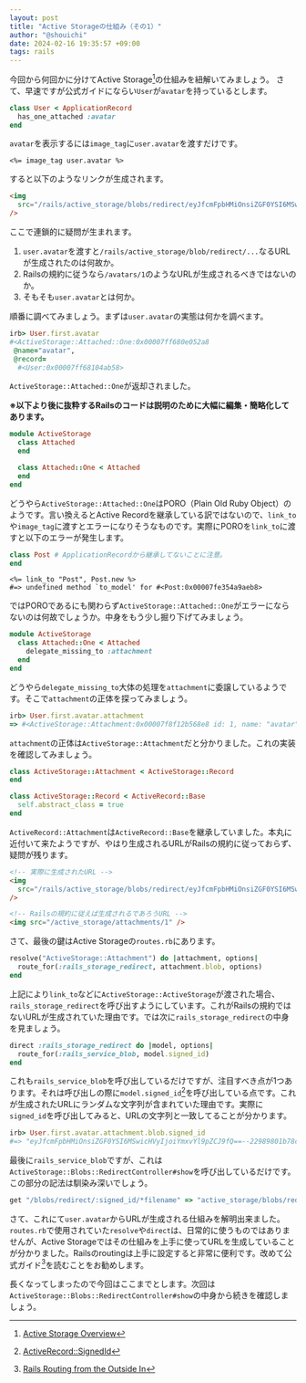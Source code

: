 ```yaml
---
layout: post
title: "Active Storageの仕組み（その1）"
author: "@shouichi"
date: 2024-02-16 19:35:57 +09:00
tags: rails
---
```


今回から何回かに分けてActive Storage[^1]の仕組みを紐解いてみましょう。 さて、早速ですが公式ガイドにならい`User`が`avatar`を持っているとします。

[^1]: [Active Storage Overview](https://edgeguides.rubyonrails.org/active_storage_overview.html)

```ruby
class User < ApplicationRecord
  has_one_attached :avatar
end
```

`avatar`を表示するには`image_tag`に`user.avatar`を渡すだけです。

```erb
<%= image_tag user.avatar %>
```

すると以下のようなリンクが生成されます。

```html
<img
  src="/rails/active_storage/blobs/redirect/eyJfcmFpbHMiOnsiZGF0YSI6MSwicHVyIjoiYmxvYl9pZCJ9fQ==--22989801b78c27abf7bc8c8b023cac322a42fbea/dog.jpg"
/>
```

ここで連鎖的に疑問が生まれます。

1. `user.avatar`を渡すと`/rails/active_storage/blob/redirect/...`なるURLが生成されたのは何故か。
1. Railsの規約に従うなら`/avatars/1`のようなURLが生成されるべきではないのか。
1. そもそも`user.avatar`とは何か。

順番に調べてみましょう。まずは`user.avatar`の実態は何かを調べます。

```ruby
irb> User.first.avatar
#<ActiveStorage::Attached::One:0x00007ff680e052a8
 @name="avatar",
 @record=
  #<User:0x00007ff68104ab58>
```

`ActiveStorage::Attached::One`が返却されました。

**※以下より後に抜粋するRailsのコードは説明のために大幅に編集・簡略化してあります。**

```ruby
module ActiveStorage
  class Attached
  end

  class Attached::One < Attached
  end
end
```

どうやら`ActiveStorage::Attached::One`はPORO（Plain Old Ruby Object）のようです。言い換えるとActive Recordを継承している訳ではないので、`link_to`や`image_tag`に渡すとエラーになりそうなものです。実際にPOROを`link_to`に渡すと以下のエラーが発生します。

```ruby
class Post # ApplicationRecordから継承してないことに注意。
end
```

```erb
<%= link_to "Post", Post.new %>
#=> undefined method `to_model' for #<Post:0x00007fe354a9aeb8>
```

ではPOROであるにも関わらず`ActiveStorage::Attached::One`がエラーにならないのは何故でしょうか。中身をもう少し掘り下げてみましょう。

```ruby
module ActiveStorage
  class Attached::One < Attached
    delegate_missing_to :attachment
  end
end
```

どうやら`delegate_missing_to`大体の処理を`attachment`に委譲しているようです。そこで`attachment`の正体を探ってみましょう。

```ruby
irb> User.first.avatar.attachment
=> #<ActiveStorage::Attachment:0x00007f8f12b568e8 id: 1, name: "avatar", record_type: "User", record_id: 1, blob_id: 1>
```

`attachment`の正体は`ActiveStorage::Attachment`だと分かりました。これの実装を確認してみましょう。

```ruby
class ActiveStorage::Attachment < ActiveStorage::Record
end

class ActiveStorage::Record < ActiveRecord::Base
  self.abstract_class = true
end
```

`ActiveRecord::Attachment`は`ActiveRecord::Base`を継承していました。本丸に近付いて来たようですが、やはり生成されるURLがRailsの規約に従っておらず、疑問が残ります。

```html
<!-- 実際に生成されたURL -->
<img
  src="/rails/active_storage/blobs/redirect/eyJfcmFpbHMiOnsiZGF0YSI6MSwicHVyIjoiYmxvYl9pZCJ9fQ==--22989801b78c27abf7bc8c8b023cac322a42fbea/dog.jpg"
/>

<!-- Railsの規約に従えば生成されるであろうURL -->
<img src="/active_storage/attachments/1" />
```

さて、最後の鍵はActive Storageの`routes.rb`にあります。

```ruby
resolve("ActiveStorage::Attachment") do |attachment, options|
  route_for(:rails_storage_redirect, attachment.blob, options)
end
```

上記により`link_to`などに`ActiveStorage::ActiveStorage`が渡された場合、`rails_storage_redirect`を呼び出すようにしています。これがRailsの規約ではないURLが生成されていた理由です。では次に`rails_storage_redirect`の中身を見ましょう。

```ruby
direct :rails_storage_redirect do |model, options|
  route_for(:rails_service_blob, model.signed_id)
end
```

これも`rails_service_blob`を呼び出しているだけですが、注目すべき点が1つあります。それは呼び出しの際に`model.signed_id`[^2]を呼び出している点です。これが生成されたURLにランダムな文字列が含まれていた理由です。実際に`signed_id`を呼び出してみると、URLの文字列と一致してることが分かります。

```ruby
irb> User.first.avatar.attachment.blob.signed_id
#=> "eyJfcmFpbHMiOnsiZGF0YSI6MSwicHVyIjoiYmxvYl9pZCJ9fQ==--22989801b78c27abf7bc8c8b023cac322a42fbea"
```

[^2]: [ActiveRecord::SignedId](https://api.rubyonrails.org/classes/ActiveRecord/SignedId.html#method-i-signed_id)

最後に`rails_service_blob`ですが、これは`ActiveStorage::Blobs::RedirectController#show`を呼び出しているだけです。この部分の記法は馴染み深いでしょう。

```ruby
get "/blobs/redirect/:signed_id/*filename" => "active_storage/blobs/redirect#show", as: :rails_service_blob
```

さて、これにて`user.avatar`からURLが生成される仕組みを解明出来ました。`routes.rb`で使用されていた`resolve`や`direct`は、日常的に使うものではありませんが、Active Storageではその仕組みを上手に使ってURLを生成していることが分かりました。Railsのroutingは上手に設定すると非常に便利です。改めて公式ガイド[^3]を読むことをお勧めします。

[^3]: [Rails Routing from the Outside In](https://guides.rubyonrails.org/routing.html)

長くなってしまったので今回はここまでとします。次回は`ActiveStorage::Blobs::RedirectController#show`の中身から続きを確認しましょう。
